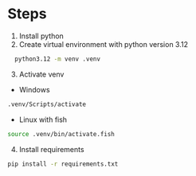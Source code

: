 # Steps

1. Install python
2. Create virtual environment with python version 3.12

```bash
  python3.12 -m venv .venv
```

3. Activate venv

- Windows

```bash
.venv/Scripts/activate
```

- Linux with fish

```bash
source .venv/bin/activate.fish
```

4. Install requirements

```bash
pip install -r requirements.txt
```
